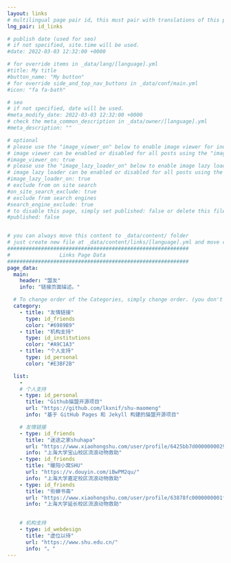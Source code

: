 ```yaml
---
layout: links
# multilingual page pair id, this must pair with translations of this page. (This name must be unique)
lng_pair: id_links

# publish date (used for seo)
# if not specified, site.time will be used.
#date: 2022-03-03 12:32:00 +0000

# for override items in _data/lang/[language].yml
#title: My title
#button_name: "My button"
# for override side_and_top_nav_buttons in _data/conf/main.yml
#icon: "fa fa-bath"

# seo
# if not specified, date will be used.
#meta_modify_date: 2022-03-03 12:32:00 +0000
# check the meta_common_description in _data/owner/[language].yml
#meta_description: ""

# optional
# please use the "image_viewer_on" below to enable image viewer for individual pages or posts (_posts/ or [language]/_posts folders).
# image viewer can be enabled or disabled for all posts using the "image_viewer_posts: true" setting in _data/conf/main.yml.
#image_viewer_on: true
# please use the "image_lazy_loader_on" below to enable image lazy loader for individual pages or posts (_posts/ or [language]/_posts folders).
# image lazy loader can be enabled or disabled for all posts using the "image_lazy_loader_posts: true" setting in _data/conf/main.yml.
#image_lazy_loader_on: true
# exclude from on site search
#on_site_search_exclude: true
# exclude from search engines
#search_engine_exclude: true
# to disable this page, simply set published: false or delete this file
#published: false


# you can always move this content to _data/content/ folder
# just create new file at _data/content/links/[language].yml and move content below.
###########################################################
#                Links Page Data
###########################################################
page_data:
  main:
    header: "盟友"
    info: "链接页面描述。"

  # To change order of the Categories, simply change order. (you don't need to change list order.)
  category:
    - title: "友情链接"
      type: id_friends
      color: "#6989B9"
    - title: "机构支持"
      type: id_institutions
      color: "#A9C1A3"
    - title: "个人支持"
      type: id_personal
      color: "#E3BF2B"

  list:
    -
    # 个人支持
    - type: id_personal
      title: "Github猫盟开源项目"
      url: "https://github.com/lkxnif/shu-maomeng"
      info: "基于 GitHub Pages 和 Jekyll 构建的猫盟开源项目"

    # 友情链接
    - type: id_friends
      title: "迷途之家shuhapa"
      url: "https://www.xiaohongshu.com/user/profile/6425bb7d0000000029016465"
      info: "上海大学宝山校区流浪动物救助"
    - type: id_friends
      title: "暖阳小窝SHU"
      url: "https://v.douyin.com/iBwPM2qu/"
      info: "上海大学嘉定校区流浪动物救助"
    - type: id_friends
      title: "衔蝉书斋"
      url: "https://www.xiaohongshu.com/user/profile/63878fc0000000001f01c0f1"
      info: "上海大学延长校区流浪动物救助"
    

    # 机构支持
    - type: id_webdesign
      title: "虚位以待"
      url: "https://www.shu.edu.cn/"
      info: "。"
---
```

